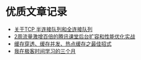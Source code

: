 # 优质文章记录
- [关于TCP 半连接队列和全连接队列](http://jm.taobao.org/2017/05/25/525-1/)
- [2周流量激增百倍的腾讯课堂后台扩容和性能优化实战](https://mp.weixin.qq.com/s/PAP5NLml8-3_tKTy1UnXCA)
- [缓存穿透、缓存并发、热点缓存之最佳招式](https://mp.weixin.qq.com/s/62KJ2mSTGoUTPsq0RjU7lg)
- [我在极客时间学习的三个月](https://xie.infoq.cn/article/e24c0260ac275f4b2a8a67118)
